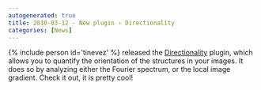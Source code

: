 ```yaml
---
autogenerated: true
title: 2010-03-12 - New plugin › Directionality
categories: [News]
---
```


{% include person id='tinevez' %} released the [Directionality](/plugins/directionality) plugin, which allows you to quantify the orientation of the structures in your images. It does so by analyzing either the Fourier spectrum, or the local image gradient. Check it out, it is pretty cool!


